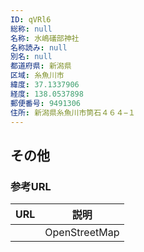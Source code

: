 ```yaml
---
ID: qVRl6
総称: null
名称: 水嶋礒部神社
名称読み: null
別名: null
都道府県: 新潟県
区域: 糸魚川市
緯度: 37.1337906
経度: 138.0537898
郵便番号: 9491306
住所: 新潟県糸魚川市筒石４６４−１
---
```


## その他

### 参考URL

| URL | 説明          |
| --- | ------------- |
|     | OpenStreetMap |
